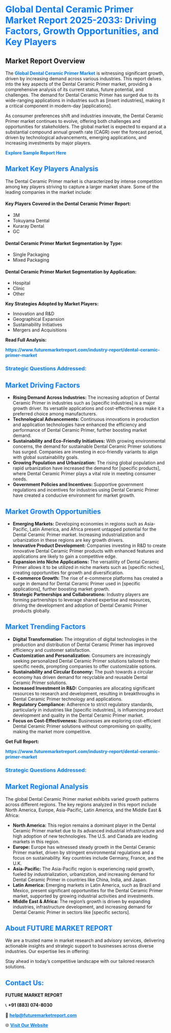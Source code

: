 <h1 style="color: #007BFF;">Global Dental Ceramic Primer Market Report 2025-2033: Driving Factors, Growth Opportunities, and Key Players</h1>

<section id="overview">
<h2>Market Report Overview</h2>
<p>The <a href="https://www.futuremarketreport.com/industry-report/dental-ceramic-primer-market" style="color: #007BFF; text-decoration: none;"><strong>Global Dental Ceramic Primer Market</strong></a> is witnessing significant growth, driven by increasing demand across various industries. This report delves into the key aspects of the Dental Ceramic Primer market, providing a comprehensive analysis of its current status, future potential, and challenges. The demand for Dental Ceramic Primer has surged due to its wide-ranging applications in industries such as [insert industries], making it a critical component in modern-day [applications].</p>
<p>As consumer preferences shift and industries innovate, the Dental Ceramic Primer market continues to evolve, offering both challenges and opportunities for stakeholders. The global market is expected to expand at a substantial compound annual growth rate (CAGR) over the forecast period, driven by technological advancements, emerging applications, and increasing investments by major players.</p>
</section>

<section id="overview">
<p><a href="https://www.futuremarketreport.com/request-sample/reportId=26979" style="color: #007BFF; text-decoration: none;"><strong>Explore Sample Report Here</strong></a></p>
</section>

<section id="key-players">
<h2 style="color: #007BFF;">Market Key Players Analysis</h2>
<p>The Dental Ceramic Primer market is characterized by intense competition among key players striving to capture a larger market share. Some of the leading companies in the market include:</p>
<h4>Key Players Covered in the Dental Ceramic Primer Report:</h4>
<ul><li>3M</li><li>Tokuyama Dental</li><li>Kuraray Dental</li><li>GC</li></ul>
<h4>Dental Ceramic Primer Market Segmentation by Type:</h4>
<ul><li>Single Packaging</li><li>Mixed Packaging</li></ul>

<h4>Dental Ceramic Primer Market Segmentation by Application:</h4>
<ul><li>Hospital</li><li>Clinic</li><li>Other</li></ul>
<p><strong>Key Strategies Adopted by Market Players:</strong></p>
<ul>
<li>Innovation and R&D</li>
<li>Geographical Expansion</li>
<li>Sustainability Initiatives</li>
<li>Mergers and Acquisitions</li>
</ul>
</section>

<section>
<p><strong>Read Full Analysis: </strong></p><a href="https://www.futuremarketreport.com/industry-report/dental-ceramic-primer-market" style="color: #007BFF; text-decoration: none;"><strong>https://www.futuremarketreport.com/industry-report/dental-ceramic-primer-market</strong></a>
<h3 style="color: #007BFF;">Strategic Questions Addressed:</h3>
</section>

<section id="driving-factors">
<h2 style="color: #007BFF;">Market Driving Factors</h2>
<ul>
<li><strong>Rising Demand Across Industries:</strong> The increasing adoption of Dental Ceramic Primer in industries such as [specific industries] is a major growth driver. Its versatile applications and cost-effectiveness make it a preferred choice among manufacturers.</li>
<li><strong>Technological Advancements:</strong> Continuous innovations in production and application technologies have enhanced the efficiency and performance of Dental Ceramic Primer, further boosting market demand.</li>
<li><strong>Sustainability and Eco-Friendly Initiatives:</strong> With growing environmental concerns, the demand for sustainable Dental Ceramic Primer solutions has surged. Companies are investing in eco-friendly variants to align with global sustainability goals.</li>
<li><strong>Growing Population and Urbanization:</strong> The rising global population and rapid urbanization have increased the demand for [specific products], where Dental Ceramic Primer plays a vital role in meeting consumer needs.</li>
<li><strong>Government Policies and Incentives:</strong> Supportive government regulations and incentives for industries using Dental Ceramic Primer have created a conducive environment for market growth.</li>
</ul>
</section>

<section id="growth-opportunities">
<h2 style="color: #007BFF;">Market Growth Opportunities</h2>
<ul>
<li><strong>Emerging Markets:</strong> Developing economies in regions such as Asia-Pacific, Latin America, and Africa present untapped potential for the Dental Ceramic Primer market. Increasing industrialization and urbanization in these regions are key growth drivers.</li>
<li><strong>Innovative Product Development:</strong> Companies investing in R&D to create innovative Dental Ceramic Primer products with enhanced features and applications are likely to gain a competitive edge.</li>
<li><strong>Expansion into Niche Applications:</strong> The versatility of Dental Ceramic Primer allows it to be utilized in niche markets such as [specific niches], creating opportunities for growth and diversification.</li>
<li><strong>E-commerce Growth:</strong> The rise of e-commerce platforms has created a surge in demand for Dental Ceramic Primer used in [specific applications], further boosting market growth.</li>
<li><strong>Strategic Partnerships and Collaborations:</strong> Industry players are forming partnerships to leverage shared expertise and resources, driving the development and adoption of Dental Ceramic Primer products globally.</li>
</ul>
</section>

<section id="trending-factors">
<h2 style="color: #007BFF;">Market Trending Factors</h2>
<ul>
<li><strong>Digital Transformation:</strong> The integration of digital technologies in the production and distribution of Dental Ceramic Primer has improved efficiency and customer satisfaction.</li>
<li><strong>Customization and Personalization:</strong> Consumers are increasingly seeking personalized Dental Ceramic Primer solutions tailored to their specific needs, prompting companies to offer customizable options.</li>
<li><strong>Sustainability and Circular Economy:</strong> The push towards a circular economy has driven demand for recyclable and reusable Dental Ceramic Primer solutions.</li>
<li><strong>Increased Investment in R&D:</strong> Companies are allocating significant resources to research and development, resulting in breakthroughs in Dental Ceramic Primer technology and applications.</li>
<li><strong>Regulatory Compliance:</strong> Adherence to strict regulatory standards, particularly in industries like [specific industries], is influencing product development and quality in the Dental Ceramic Primer market.</li>
<li><strong>Focus on Cost-Effectiveness:</strong> Businesses are exploring cost-efficient Dental Ceramic Primer solutions without compromising on quality, making the market more competitive.</li>
</ul>
</section>

<section>
<p><strong>Get Full Report: </strong></p><a href="https://www.futuremarketreport.com/industry-report/dental-ceramic-primer-market" style="color: #007BFF; text-decoration: none;"><strong>https://www.futuremarketreport.com/industry-report/dental-ceramic-primer-market</strong></a>
<h3 style="color: #007BFF;">Strategic Questions Addressed:</h3>
</section>


<section id="regional-analysis">
<h2 style="color: #007BFF;">Market Regional Analysis</h2>
<p>The global Dental Ceramic Primer market exhibits varied growth patterns across different regions. The key regions analyzed in this report include North America, Europe, Asia-Pacific, Latin America, and the Middle East & Africa:</p>
<ul>
<li><strong>North America:</strong> This region remains a dominant player in the Dental Ceramic Primer market due to its advanced industrial infrastructure and high adoption of new technologies. The U.S. and Canada are leading markets in this region.</li>
<li><strong>Europe:</strong> Europe has witnessed steady growth in the Dental Ceramic Primer market, driven by stringent environmental regulations and a focus on sustainability. Key countries include Germany, France, and the U.K.</li>
<li><strong>Asia-Pacific:</strong> The Asia-Pacific region is experiencing rapid growth, fueled by industrialization, urbanization, and increasing demand for Dental Ceramic Primer in countries like China, India, and Japan.</li>
<li><strong>Latin America:</strong> Emerging markets in Latin America, such as Brazil and Mexico, present significant opportunities for the Dental Ceramic Primer market, supported by growing industrial activities and investments.</li>
<li><strong>Middle East & Africa:</strong> The region’s growth is driven by expanding industries, infrastructure development, and increasing demand for Dental Ceramic Primer in sectors like [specific sectors].</li>
</ul>
</section>

<footer>
<h2 style="color: #007BFF;">About FUTURE MARKET REPORT</h2>
<p>We are a trusted name in market research and advisory services, delivering actionable insights and strategic support to businesses across diverse industries. Our expertise lies in offering:</p>

<p>Stay ahead in today’s competitive landscape with our tailored research solutions.</p>

<h2 style="color: #007BFF;">Contact Us:</h2>
<p><strong>FUTURE MARKET REPORT</strong></p>
<p>📞 <strong>+91 (883) 074-8030</strong></p>
<p>📧 <strong><a href="mailto:help@futuremarketreport.com" style="color: #007BFF;">help@futuremarketreport.com</a></strong></p>
<p>🌐 <strong><a href="https://www.futuremarketreport.com/" style="color: #007BFF;">Visit Our Website</a></strong></p>
</footer>